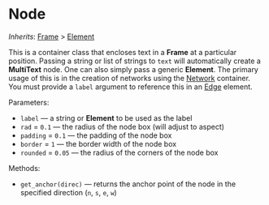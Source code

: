 # Node

*Inherits*: [Frame](/docs/Frame) > [Element](/docs/Element)

This is a container class that encloses text in a **Frame** at a particular position. Passing a string or list of strings to `text` will automatically create a **MultiText** node. One can also simply pass a generic **Element**. The primary usage of this is in the creation of networks using the [Network](/docs/Network) container. You must provide a `label` argument to reference this in an [Edge](/docs/Edge) element.

Parameters:
- `label` — a string or **Element** to be used as the label
- `rad` = `0.1` — the radius of the node box (will adjust to aspect)
- `padding` = `0.1` — the padding of the node box
- `border` = `1` — the border width of the node box
- `rounded` = `0.05` — the radius of the corners of the node box

Methods:
- `get_anchor(direc)` — returns the anchor point of the node in the specified direction (`n`, `s`, `e`, `w`)
